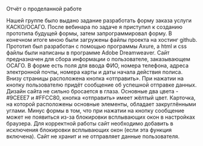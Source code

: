 Отчёт о проделанной работе


Нашей группе было выдано задание разработать форму заказа услуги КАСКО/ОСАГО. После вебинара по задаче я приступил к созданию прототипа будущей формы, затем запрограммировал форму. В конечном итоге мною были загружены файлы проекта на хостинг github. 
Прототип был разработан с помощью программы Axure, а html и css файлы были написаны в программе Adobe Dreamweaver.
Сайт предназначен для сбора информации о пользователе, заказывающем ОСАГО. В форме есть поля для ввода ФИО, номера телефона, адреса электронной почты, номера карты и даты начала действия полиса. Внизу страницы расположена кнопка «отправить». При нажатии на кнопку пользователю придёт сообщение об успешной отправке данных. 
Дизайн сайта не сильно бросается в глаза. Основные два цвета - #9CEEE7 и #FFCC80, кнопка «отправить» имеет жёлтый цвет. Карточка, на которой расположены основные элементы, обладает закруглёнными углами.
Минус формы в том, что при нажатии на кнопку сообщение может не появиться из-за блокировки всплывающих окон в настройках браузера. Для корректной работы сайт необходимо добавить в исключения блокировки всплывающих окон (если эта функция включена).
Сайт не хранит и не отправляет данные пользователя. 
